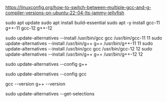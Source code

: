 https://linuxconfig.org/how-to-switch-between-multiple-gcc-and-g-compiler-versions-on-ubuntu-22-04-lts-jammy-jellyfish

 sudo apt update
 sudo apt install build-essential
 sudo apt -y install gcc-11 g++-11 gcc-12  g++-12 

 sudo update-alternatives --install /usr/bin/gcc gcc /usr/bin/gcc-11 11
 sudo update-alternatives --install /usr/bin/g++ g++ /usr/bin/g++-11 11
 sudo update-alternatives --install /usr/bin/gcc gcc /usr/bin/gcc-12 12
 sudo update-alternatives --install /usr/bin/g++ g++ /usr/bin/g++-12 12

 sudo update-alternatives --config g++

 sudo update-alternatives --config gcc

gcc --version
g++ --version

sudo update-alternatives --get-selections
